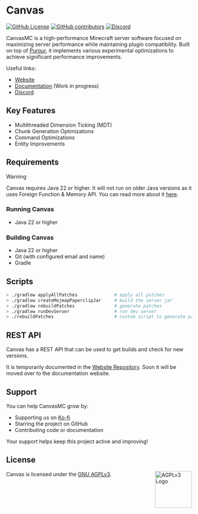 # Canvas

[![GitHub License](https://img.shields.io/github/license/CraftCanvasMC/Canvas)](https://github.com/CraftCanvasMC/Canvas/blob/master/LICENSE)
[![GitHub contributors](https://img.shields.io/github/contributors/CraftCanvasMC/Canvas)](https://github.com/CraftCanvasMC/Canvas/graphs/contributors)
[![Discord](https://img.shields.io/discord/1168986665038127205?color=5865F2)](https://canvasmc.io/discord)

CanvasMC is a high-performance Minecraft server software focused on maximizing server performance while maintaining plugin compatibility. Built on top of [Purpur](https://github.com/PurpurMC/Purpur), it implements various experimental optimizations to achieve significant performance improvements.

Useful links:

- [Website](https://canvasmc.io)
- [Documentation](https://docs.canvasmc.io) (Work in progress)
- [Discord](https://canvasmc.io/discord)

## Key Features

- Multithreaded Dimension Ticking (MDT)
- Chunk Generation Optimizations
- Command Optimizations
- Entity Improvements

## Requirements

> [!WARNING]
> Canvas requires Java 22 or higher. It will not run on older Java versions as it uses Foreign Function & Memory API. You can read more about it [here](https://openjdk.org/jeps/454).

### Running Canvas

- Java 22 or higher

### Building Canvas

- Java 22 or higher
- Git (with configured email and name)
- Gradle

## Scripts

```bash
> ./gradlew applyAllPatches              # apply all patches
> ./gradlew createMojmapPaperclipJar     # build the server jar
> ./gradlew rebuildPatches               # generate patches
> ./gradlew runDevServer                 # run dev server
> ./rebuildPatches                       # custom script to generate patches for modified directories
```

## REST API

Canvas has a REST API that can be used to get builds and check for new versions.

It is temporarily documented in the [Website Repository](https://github.com/CraftCanvasMC/Website/blob/main/docs/API.md). Soon it will be moved over to the documentation website.

## Support

You can help CanvasMC grow by:

- Supporting us on [Ko-fi](https://ko-fi.com/dueris)
- Starring the project on GitHub
- Contributing code or documentation

Your support helps keep this project active and improving!

## License

Canvas is licensed under the [GNU AGPLv3](https://github.com/CraftCanvasMC/Canvas/blob/master/LICENSE). <img align="right" width="100" src="https://upload.wikimedia.org/wikipedia/commons/thumb/0/06/AGPLv3_Logo.svg/1200px-AGPLv3_Logo.svg.png" alt="AGPLv3 Logo">
